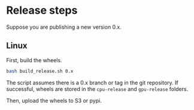 Release steps
===

Suppose you are publishing a new version 0.x.

Linux
---

First, build the wheels.

```bash
bash build_release.sh 0.x
```

The script assumes there is a 0.x branch or tag in the git repository. If successful, wheels are stored in the `cpu-release` and `gpu-release` folders.

Then, upload the wheels to S3 or pypi.
